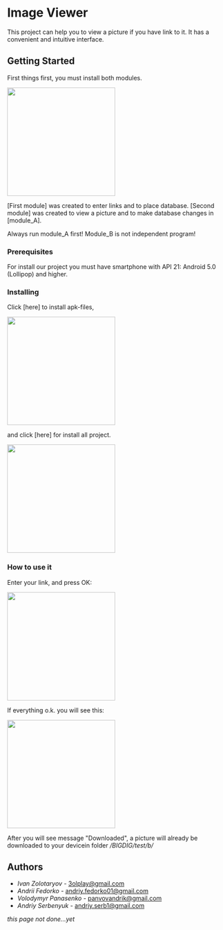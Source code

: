 # Image Viewer

This project can help you to view a picture if you have link to it. It has a convenient and intuitive interface. 

## Getting Started

First things first, you must install both modules.

<img src="http://i.imgur.com/two_modules" width="250" />


[First module] was created to enter links and to place database.
[Second module] was created to view a picture and to make database changes in [module_A].

Always run module_A first! Module_B is not independent program!

### Prerequisites

For install our project you must have smartphone with API 21: Android 5.0 (Lollipop) and higher.

### Installing

Click [here] to install apk-files,

<img src="скрін з репозиторієм де вони лежать" width="250" />


and click [here] for install all project.

<img src="скрін з репозиторієм 2" width="250" />

### How to use it

Enter your link, and press OK:

<img src="module_A_test" width="250" />


If everything o.k. you will see this:

<img src="module_B" width="250" />

After you will see message "Downloaded", a picture will already be downloaded to your devicein folder */BIGDIG/test/b/*


## Authors

* *Ivan Zolotaryov* - 3olplay@gmail.com
* *Andrii Fedorko* - andriy.fedorko01@gmail.com
* *Volodymyr Panasenko* - panvovandrik@gmail.com
* *Andriy Serbenyuk* - andriy.serb1@gmail.com

*this page not done...yet*
